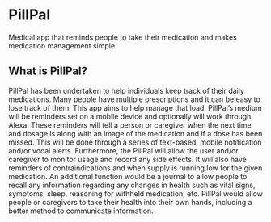 # PillPal
Medical app that reminds people to take their medication and makes medication management simple.

## What is PillPal?
PillPal has been undertaken to help individuals keep track of their daily medications. Many people have multiple prescriptions and it can be easy to lose track of them. This app aims to help manage that load. PillPal’s medium will be reminders set on a mobile device and optionally will work through Alexa. These reminders will tell a person or caregiver when the next time and dosage is along with an image of the medication and if a dose has been missed. This will be done through a series of text-based, mobile notification and/or vocal alerts. Furthermore, the PillPal will allow the user and/or caregiver to monitor usage and record any side effects. It will also have reminders of contraindications and when supply is running low for the given medication. An additional function would be a journal to allow people to recall any information regarding any changes in health such as vital signs, symptoms, sleep, reasoning for withheld medication, etc. PillPal would allow people or caregivers to take their health into their own hands, including a better method to communicate information.  
